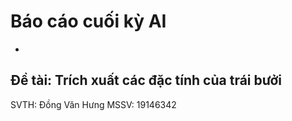 # Báo cáo cuối kỳ AI
-
Đề tài: Trích xuất các đặc tính của trái bưởi
-
SVTH: Đồng Văn Hưng MSSV: 19146342

